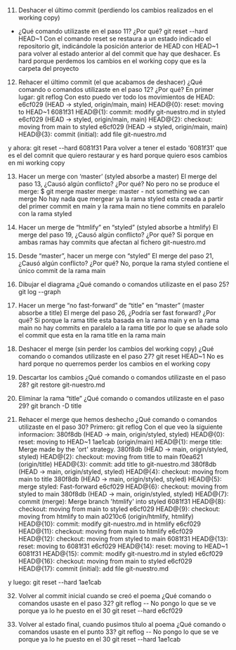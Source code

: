 11) Deshacer el último commit (perdiendo los cambios realizados en el working copy)
- ¿Qué comando utilizaste en el paso 11? ¿Por qué?
git reset --hard HEAD~1 
Con el comando reset se restaura a un estado indicado el repositorio git, indicándole la posición anterior de HEAD con HEAD~1 para volver al estado anterior al del commit que hay que deshacer.
Es hard porque perdemos los cambios en el working copy que es la carpeta del proyecto



12) Rehacer el último commit (el que acabamos de deshacer)
¿Qué comando o comandos utilizaste en el paso 12? ¿Por qué?
En primer lugar: git reflog
Con esto puedo ver todo los movimientos de HEAD:
e6cf029 (HEAD -> styled, origin/main, main) HEAD@{0}: reset: moving to HEAD~1
6081f31 HEAD@{1}: commit: modify git-nuestro.md in styled
e6cf029 (HEAD -> styled, origin/main, main) HEAD@{2}: checkout: moving from main to styled
e6cf029 (HEAD -> styled, origin/main, main) HEAD@{3}: commit (initial): add file git-nuestro.md

y ahora: git reset --hard 6081f31
Para volver a tener el estado '6081f31' que es el del comnit que quiero restaurar y es hard porque quiero esos cambios en mi working copy



13) Hacer un merge con ‘master’ (styled absorbe a master)
El merge del paso 13, ¿Causó algún conflicto? ¿Por qué?
No pero no se produce el merge:
$ git merge master
merge: master - not something we can merge
No hay nada que mergear ya la rama styled esta creada a partir del primer commit en main y la rama main no tiene commits en paralelo con la rama styled




19) Hacer un merge de “htmlify” en “styled” (styled absorbe a htmlify)
El merge del paso 19, ¿Causó algún conflicto? ¿Por qué?
Si porque en ambas ramas hay commits que afectan al fichero git-nuestro.md





21) Desde “master”, hacer un merge con “styled”
El merge del paso 21, ¿Causó algún conflicto? ¿Por qué?
No, porque la rama styled contiene el único commit de la rama main






25) Dibujar el diagrama
¿Qué comando o comandos utilizaste en el paso 25?
git log --graph








26) Hacer un merge “no fast-forward” de “title” en “master” (master absorbe a title)
El merge del paso 26, ¿Podría ser fast forward? ¿Por qué?
Si porque la rama title esta basada en la rama main y en la rama main no hay commits en paralelo a la rama title por lo que se añade solo el commit que esta en la rama title en la rama main






27) Deshacer el merge (sin perder los cambios del working copy)
¿Qué comando o comandos utilizaste en el paso 27?
git reset HEAD~1
No es hard porque no querremos perder los cambios en el working copy









28) Descartar los cambios
¿Qué comando o comandos utilizaste en el paso 28?
git restore git-nuestro.md







29) Eliminar la rama “title”
¿Qué comando o comandos utilizaste en el paso 29?
git branch -D title










30) Rehacer el merge que hemos deshecho
¿Qué comando o comandos utilizaste en el paso 30?
Primero: git reflog
Con el que veo la siguiente informacion:
380f8db (HEAD -> main, origin/styled, styled) HEAD@{0}: reset: moving to HEAD~1
1ae1cab (origin/main) HEAD@{1}: merge title: Merge made by the 'ort' strategy.
380f8db (HEAD -> main, origin/styled, styled) HEAD@{2}: checkout: moving from title to main
f0ea621 (origin/title) HEAD@{3}: commit: add title to git-nuestro.md
380f8db (HEAD -> main, origin/styled, styled) HEAD@{4}: checkout: moving from main to title
380f8db (HEAD -> main, origin/styled, styled) HEAD@{5}: merge styled: Fast-forward
e6cf029 HEAD@{6}: checkout: moving from styled to main
380f8db (HEAD -> main, origin/styled, styled) HEAD@{7}: commit (merge): Merge branch 'htmlify' into styled
6081f31 HEAD@{8}: checkout: moving from main to styled
e6cf029 HEAD@{9}: checkout: moving from htmlify to main
a0210c6 (origin/htmlify, htmlify) HEAD@{10}: commit: modify git-nuestro.md in htmlify
e6cf029 HEAD@{11}: checkout: moving from main to htmlify
e6cf029 HEAD@{12}: checkout: moving from styled to main
6081f31 HEAD@{13}: reset: moving to 6081f31
e6cf029 HEAD@{14}: reset: moving to HEAD~1
6081f31 HEAD@{15}: commit: modify git-nuestro.md in styled
e6cf029 HEAD@{16}: checkout: moving from main to styled
e6cf029 HEAD@{17}: commit (initial): add file git-nuestro.md

y luego: git reset --hard 1ae1cab












32) Volver al commit inicial cuando se creó el poema
¿Qué comando o comandos usaste en el paso 32?
git reflog
-- No pongo lo que se ve porque ya lo he puesto en el 30
git reset --hard e6cf029

















33) Volver al estado final, cuando pusimos título al poema
¿Qué comando o comandos usaste en el punto 33?
git reflog
-- No pongo lo que se ve porque ya lo he puesto en el 30
git reset --hard 1ae1cab



